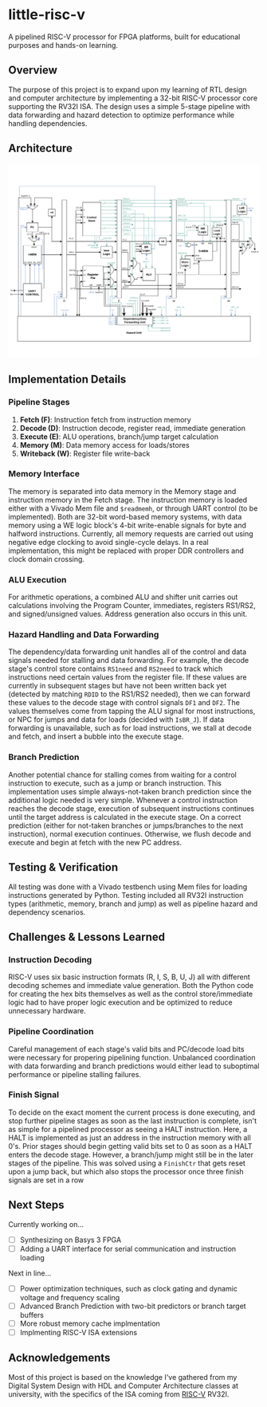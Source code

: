 # little-risc-v

A pipelined RISC-V processor for FPGA platforms, built for educational purposes and hands-on learning.

## Overview

The purpose of this project is to expand upon my learning of RTL design and computer architecture by implementing a 32-bit RISC-V processor core supporting the RV32I ISA. The design uses a simple 5-stage pipeline with data forwarding and hazard detection to optimize performance while handling dependencies.

## Architecture

![little-risc-v architecture](./readme/little-risc-v-architecture200.png "little-risc-v architecture")

## Implementation Details

### Pipeline Stages
1. **Fetch (F)**: Instruction fetch from instruction memory
2. **Decode (D)**: Instruction decode, register read, immediate generation
3. **Execute (E)**: ALU operations, branch/jump target calculation
4. **Memory (M)**: Data memory access for loads/stores
5. **Writeback (W)**: Register file write-back

### Memory Interface
The memory is separated into data memory in the Memory stage and instruction memory in the Fetch stage. The instruction memory is loaded either with a Vivado Mem file and `$readmemh`, or through UART control (to be implemented). Both are 32-bit word-based memory systems, with data memory using a WE logic block's 4-bit write-enable signals for byte and halfword instructions. Currently, all memory requests are carried out using negative edge clocking to avoid single-cycle delays. In a real implementation, this might be replaced with proper DDR controllers and clock domain crossing.

### ALU Execution
For arithmetic operations, a combined ALU and shifter unit carries out calculations involving the Program Counter, immediates, registers RS1/RS2, and signed/unsigned values. Address generation also occurs in this unit.

### Hazard Handling and Data Forwarding
The dependency/data forwarding unit handles all of the control and data signals needed for stalling and data forwarding. For example, the decode stage's control store contains `RS1need` and `RS2need` to track which instructions need certain values from the register file. If these values are currently in subsequent stages but have not been written back yet (detected by matching `RDID` to the RS1/RS2 needed), then we can forward these values to the decode stage with control signals `DF1` and `DF2`. The values themselves come from tapping the ALU signal for most instructions, or NPC for jumps and data for loads (decided with `IsBR_J`). If data forwarding is unavailable, such as for load instructions, we stall at decode and fetch, and insert a bubble into the execute stage. 

### Branch Prediction
Another potential chance for stalling comes from waiting for a control instruction to execute, such as a jump or branch instruction. This implementation uses simple always-not-taken branch prediction since the additional logic needed is very simple. Whenever a control instruction reaches the decode stage, execution of subsequent instructions continues until the target address is calculated in the execute stage. On a correct prediction (either for not-taken branches or jumps/branches to the next instruction), normal execution continues. Otherwise, we flush decode and execute and begin at fetch with the new PC address.

## Testing & Verification

All testing was done with a Vivado testbench using Mem files for loading instructions generated by Python. Testing included all RV32I instruction types (arithmetic, memory, branch and jump) as well as pipeline hazard and dependency scenarios.

## Challenges & Lessons Learned
### Instruction Decoding
RISC-V uses six basic instruction formats (R, I, S, B, U, J) all with different decoding schemes and immediate value generation. Both the Python code for creating the hex bits themselves as well as the control store/immediate logic had to have proper logic execution and be optimized to reduce unnecessary hardware.
### Pipeline Coordination
Careful management of each stage's valid bits and PC/decode load bits were necessary for propering pipelining function. Unbalanced coordination with data forwarding and branch predictions would either lead to suboptimal performance or pipeline stalling failures.
### Finish Signal
To decide on the exact moment the current process is done executing, and stop further pipeline stages as soon as the last instruction is complete, isn't as simple for a pipelined processor as seeing a HALT instruction. Here, a HALT is implemented as just an address in the instruction memory with all 0's. Prior stages should begin getting valid bits set to 0 as soon as a HALT enters the decode stage. However, a branch/jump might still be in the later stages of the pipeline. This was solved using a `FinishCtr` that gets reset upon a jump back, but which also stops the processor once three finish signals are set in a row


## Next Steps

Currently working on...
- [ ] Synthesizing on Basys 3 FPGA
- [ ] Adding a UART interface for serial communication and instruction loading

Next in line...
- [ ] Power optimization techniques, such as clock gating and dynamic voltage and frequency scaling
- [ ] Advanced Branch Prediction with two-bit predictors or branch target buffers
- [ ] More robust memory cache implmentation
- [ ] Implmenting RISC-V ISA extensions

## Acknowledgements
Most of this project is based on the knowledge I've gathered from my Digital System Design with HDL and Computer Architecture classes at university, with the specifics of the ISA coming from [RISC-V](https://github.com/riscv) RV32I.
